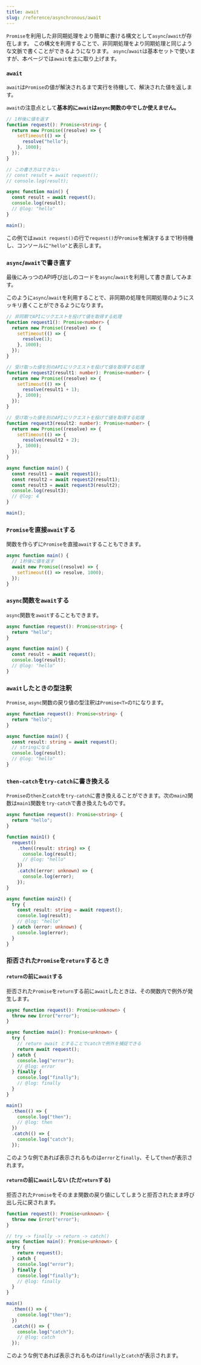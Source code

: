 ```yaml
---
title: await
slug: /reference/asynchronous/await
---
```


`Promise`を利用した非同期処理をより簡単に書ける構文として`async`/`await`が存在します。
この構文を利用することで、非同期処理をより同期処理と同じような文脈で書くことができるようになります。
`async`/`await`は基本セットで使いますが、本ページでは`await`を主に取り上げます。

### `await`

`await`は`Promise`の値が解決されるまで実行を待機して、解決された値を返します。

`await`の注意点として**基本的に`await`は`async`関数の中でしか使えません。**

```ts twoslash
// 1秒後に値を返す
function request(): Promise<string> {
  return new Promise((resolve) => {
    setTimeout(() => {
      resolve("hello");
    }, 1000);
  });
}

// この書き方はできない
// const result = await request();
// console.log(result);

async function main() {
  const result = await request();
  console.log(result);
  // @log: "hello"
}

main();
```

この例では`await request()`の行で`request()`が`Promise`を解決するまで1秒待機し、コンソールに`"hello"`と表示します。

### `async`/`await`で書き直す

最後にみっつのAPI呼び出しのコードを`async`/`await`を利用して書き直してみます。

このように`async`/`await`を利用することで、非同期の処理を同期処理のようにスッキリ書くことができるようになります。

```ts twoslash
// 非同期でAPIにリクエストを投げて値を取得する処理
function request1(): Promise<number> {
  return new Promise((resolve) => {
    setTimeout(() => {
      resolve(1);
    }, 1000);
  });
}

// 受け取った値を別のAPIにリクエストを投げて値を取得する処理
function request2(result1: number): Promise<number> {
  return new Promise((resolve) => {
    setTimeout(() => {
      resolve(result1 + 1);
    }, 1000);
  });
}

// 受け取った値を別のAPIにリクエストを投げて値を取得する処理
function request3(result2: number): Promise<number> {
  return new Promise((resolve) => {
    setTimeout(() => {
      resolve(result2 + 2);
    }, 1000);
  });
}

async function main() {
  const result1 = await request1();
  const result2 = await request2(result1);
  const result3 = await request3(result2);
  console.log(result3);
  // @log: 4
}

main();
```

### `Promise`を直接`await`する

関数を作らずに`Promise`を直接`await`することもできます。

```ts twoslash
async function main() {
  // 1秒後に値を返す
  await new Promise((resolve) => {
    setTimeout(() => resolve, 1000);
  });
}
```

### `async`関数を`await`する

`async`関数を`await`することもできます。

```ts twoslash
async function request(): Promise<string> {
  return "hello";
}

async function main() {
  const result = await request();
  console.log(result);
  // @log: "hello"
}
```

### `await`したときの型注釈

`Promise`, `async`関数の戻り値の型注釈は`Promise<T>`の`T`になります。

```ts twoslash
async function request(): Promise<string> {
  return "hello";
}

async function main() {
  const result: string = await request();
  // stringになる
  console.log(result);
  // @log: "hello"
}
```

### `then-catch`を`try-catch`に書き換える

`Promise`の`then`と`catch`を`try-catch`に書き換えることができます。次の`main2`関数は`main1`関数を`try-catch`で書き換えたものです。

```ts twoslash
async function request(): Promise<string> {
  return "hello";
}

function main1() {
  request()
    .then((result: string) => {
      console.log(result);
      // @log: "hello"
    })
    .catch((error: unknown) => {
      console.log(error);
    });
}

async function main2() {
  try {
    const result: string = await request();
    console.log(result);
    // @log: "hello"
  } catch (error: unknown) {
    console.log(error);
  }
}
```

### 拒否された`Promise`を`return`するとき

#### `return`の前に`await`する

拒否された`Promise`を`return`する前に`await`したときは、その関数内で例外が発生します。

```ts twoslash
async function request(): Promise<unknown> {
  throw new Error("error");
}

async function main(): Promise<unknown> {
  try {
    // return await とすることでcatchで例外を捕捉できる
    return await request();
  } catch {
    console.log("error");
    // @log: error
  } finally {
    console.log("finally");
    // @log: finally
  }
}

main()
  .then(() => {
    console.log("then");
    // @log: then
  })
  .catch(() => {
    console.log("catch");
  });
```

このような例であれば表示されるものは`error`と`finally`、そして`then`が表示されます。

#### `return`の前に`await`しない (ただ`return`する)

拒否された`Promise`をそのまま関数の戻り値にしてしまうと拒否されたまま呼び出し元に戻されます。

```ts twoslash
function request(): Promise<unknown> {
  throw new Error("error");
}

// try -> finally -> return -> catch()
async function main(): Promise<unknown> {
  try {
    return request();
  } catch {
    console.log("error");
  } finally {
    console.log("finally");
    // @log: finally
  }
}

main()
  .then(() => {
    console.log("then");
  })
  .catch(() => {
    console.log("catch");
    // @log: catch
  });
```

このような例であれば表示されるものは`finally`と`catch`が表示されます。
